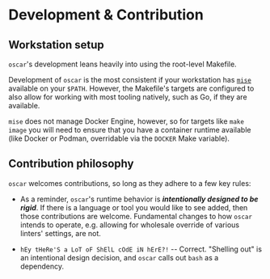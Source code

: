 # Development & Contribution

## Workstation setup

`oscar`'s development leans heavily into using the root-level Makefile.

Development of `oscar` is the most consistent if your workstation has [`mise`](https://mise.jdx.dev)
available on your `$PATH`. However, the Makefile's targets are configured to also allow for working
with most tooling natively, such as Go, if they are available.

`mise` does not manage Docker Engine, however, so for targets like `make image` you will need to
ensure that you have a container runtime available (like Docker or Podman, overridable via the
`DOCKER` Make variable).

## Contribution philosophy

`oscar` welcomes contributions, so long as they adhere to a few key rules:

* As a reminder, `oscar`'s runtime behavior is ***intentionally designed to be rigid***. If there is
  a language or tool you would like to see added, then those contributions are welcome. Fundamental
  changes to how `oscar` intends to operate, e.g. allowing for wholesale override of various
  linters' settings, are not.

* `hEy tHeRe'S a LoT oF ShElL cOdE iN hErE?!` -- Correct. "Shelling out" is an intentional design
  decision, and `oscar` calls out `bash` as a dependency.
